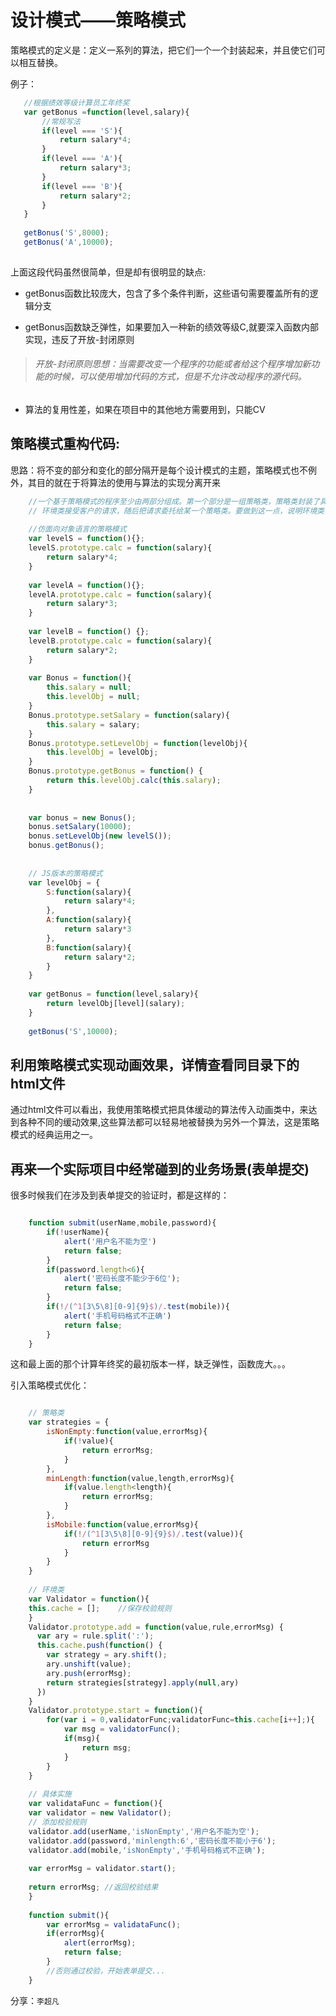 # 设计模式——策略模式

 策略模式的定义是：定义一系列的算法，把它们一个一个封装起来，并且使它们可以相互替换。

 例子：
 
 ```javascript
    //根据绩效等级计算员工年终奖
    var getBonus =function(level,salary){
        //常规写法
        if(level === 'S'){
            return salary*4;
        }
        if(level === 'A'){
            return salary*3;
        }
        if(level === 'B'){
            return salary*2;
        }
    } 
    
    getBonus('S',8000);
    getBonus('A',10000);
    
```
上面这段代码虽然很简单，但是却有很明显的缺点:

* getBonus函数比较庞大，包含了多个条件判断，这些语句需要覆盖所有的逻辑分支

* getBonus函数缺乏弹性，如果要加入一种新的绩效等级C,就要深入函数内部实现，违反了开放-封闭原则

> ###### 开放-封闭原则思想：当需要改变一个程序的功能或者给这个程序增加新功能的时候，可以使用增加代码的方式，但是不允许改动程序的源代码。

* 算法的复用性差，如果在项目中的其他地方需要用到，只能CV

## 策略模式重构代码:

思路：将不变的部分和变化的部分隔开是每个设计模式的主题，策略模式也不例外，其目的就在于将算法的使用与算法的实现分离开来

```javascript
    //一个基于策略模式的程序至少由两部分组成。第一个部分是一组策略类，策略类封装了具体的算法并负责计算具体的计算过程；第二个部分是环境类，
    // 环境类接受客户的请求，随后把请求委托给某一个策略类。要做到这一点，说明环境类中要维持对某个策略对象的引用。
    
    //仿面向对象语言的策略模式
    var levelS = function(){};
    levelS.prototype.calc = function(salary){
        return salary*4;
    }
    
    var levelA = function(){};
    levelA.prototype.calc = function(salary){
        return salary*3;
    }
    
    var levelB = function() {};
    levelB.prototype.calc = function(salary){
        return salary*2;
    }
    
    var Bonus = function(){
        this.salary = null;
        this.levelObj = null;
    }
    Bonus.prototype.setSalary = function(salary){
        this.salary = salary;
    }
    Bonus.prototype.setLevelObj = function(levelObj){
        this.levelObj = levelObj;
    }
    Bonus.prototype.getBonus = function() {
        return this.levelObj.calc(this.salary);
    }
    
    
    var bonus = new Bonus();
    bonus.setSalary(10000);
    bonus.setLevelObj(new levelS());
    bonus.getBonus();  
    
    
    // JS版本的策略模式
    var levelObj = {
        S:function(salary){
            return salary*4;   
        },
        A:function(salary){
            return salary*3
        },
        B:function(salary){
            return salary*2;
        }
    }
    
    var getBonus = function(level,salary){
        return levelObj[level](salary);
    }
    
    getBonus('S',10000);
```

## 利用策略模式实现动画效果，详情查看同目录下的html文件


通过html文件可以看出，我使用策略模式把具体缓动的算法传入动画类中，来达到各种不同的缓动效果,这些算法都可以轻易地被替换为另外一个算法，这是策略模式的经典运用之一。

## 再来一个实际项目中经常碰到的业务场景(表单提交)

很多时候我们在涉及到表单提交的验证时，都是这样的：

```javascript

    function submit(userName,mobile,password){
        if(!userName){
            alert('用户名不能为空')
            return false;
        }
        if(password.length<6){
            alert('密码长度不能少于6位');
            return false;
        }
        if(!/(^1[3\5\8][0-9]{9}$)/.test(mobile)){
            alert('手机号码格式不正确')
            return false;
        }
    }

```
这和最上面的那个计算年终奖的最初版本一样，缺乏弹性，函数庞大。。。

引入策略模式优化：

```javascript

    // 策略类
    var strategies = {
        isNonEmpty:function(value,errorMsg){
            if(!value){
                return errorMsg;
            }
        },
        minLength:function(value,length,errorMsg){
            if(value.length<length){
                return errorMsg;
            }
        },
        isMobile:function(value,errorMsg){
            if(!/(^1[3\5\8][0-9]{9}$)/.test(value)){
                return errorMsg
            }
        }
    }
    
    // 环境类
    var Validator = function(){
    this.cache = [];    //保存校验规则
    }
    Validator.prototype.add = function(value,rule,errorMsg) {
      var ary = rule.split(':');
      this.cache.push(function() {
        var strategy = ary.shift();
        ary.unshift(value);
        ary.push(errorMsg);
        return strategies[strategy].apply(null,ary)
      })
    }
    Validator.prototype.start = function(){
        for(var i = 0,validatorFunc;validatorFunc=this.cache[i++];){
            var msg = validatorFunc();
            if(msg){
                return msg;
            }
        }
    }
    
    // 具体实施
    var validataFunc = function(){
    var validator = new Validator();
    // 添加校验规则
    validator.add(userName,'isNonEmpty','用户名不能为空');
    validator.add(password,'minlength:6','密码长度不能小于6');
    validator.add(mobile,'isNonEmpty','手机号码格式不正确');
    
    var errorMsg = validator.start();
    
    return errorMsg; //返回校验结果
    }
    
    function submit(){
        var errorMsg = validataFunc();
        if(errorMsg){
            alert(errorMsg);
            return false;
        }
        //否则通过校验，开始表单提交...
    }

```

分享：`李超凡`
